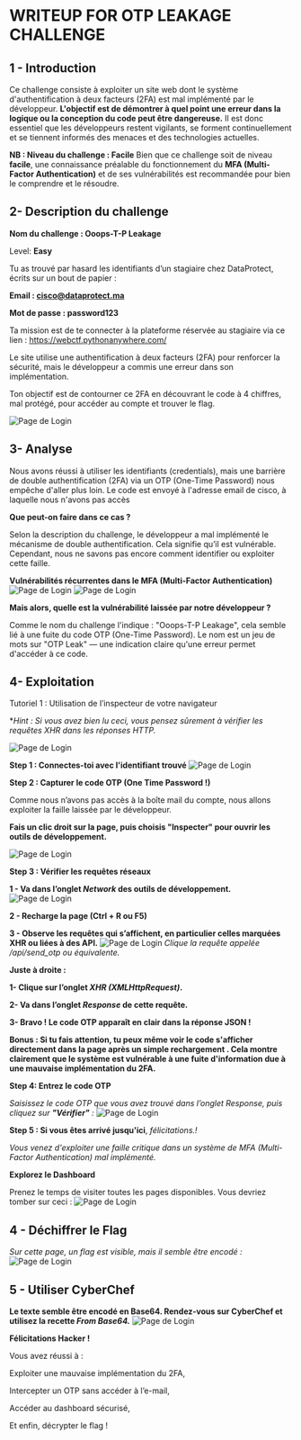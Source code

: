 # WRITEUP FOR OTP LEAKAGE CHALLENGE

## 1 - Introduction
Ce challenge consiste à exploiter un site web dont le système d'authentification à deux facteurs (2FA) est mal implémenté par le développeur.
**L'objectif est de démontrer à quel point une erreur dans la logique ou la conception du code peut être dangereuse.** Il est donc essentiel que les développeurs restent vigilants, se forment continuellement et se tiennent informés des menaces et des technologies actuelles.

__NB : Niveau du challenge : Facile__
Bien que ce challenge soit de niveau **facile**, une connaissance préalable du fonctionnement du **MFA (Multi-Factor Authentication)** et de ses vulnérabilités est recommandée pour bien le comprendre et le résoudre.

## 2- Description du challenge
__Nom du challenge : Ooops-T-P Leakage__

Level: __Easy__

Tu as trouvé par hasard les identifiants d’un stagiaire chez DataProtect, écrits sur un bout de papier :

**Email : cisco@dataprotect.ma**

**Mot de passe : password123**

Ta mission est de te connecter à la plateforme réservée au stagiaire via ce lien :
https://webctf.pythonanywhere.com/

Le site utilise une authentification à deux facteurs (2FA) pour renforcer la sécurité, mais le développeur a commis une erreur dans son implémentation.

Ton objectif est de contourner ce 2FA en découvrant le code à 4 chiffres, mal protégé, pour accéder au compte et trouver le flag.

![Page de Login](./static/1.png)

## 3- Analyse
Nous avons réussi à utiliser les identifiants (credentials), mais une barrière de double authentification (2FA) via un OTP (One-Time Password) nous empêche d'aller plus loin. Le code est envoyé à l'adresse email de cisco, à laquelle nous n'avons pas accès

**Que peut-on faire dans ce cas ?**

Selon la description du challenge, le développeur a mal implémenté le mécanisme de double authentification. Cela signifie qu’il est vulnérable.
Cependant, nous ne savons pas encore comment identifier ou exploiter cette faille.

**Vulnérabilités récurrentes dans le MFA (Multi-Factor Authentication)**
![Page de Login](./static/2.png)
![Page de Login](./static/3.png)

**Mais alors, quelle est la vulnérabilité laissée par notre développeur ?**

Comme le nom du challenge l'indique : "Ooops-T-P Leakage", cela semble lié à une fuite du code OTP (One-Time Password). Le nom est un jeu de mots sur "OTP Leak" — une indication claire qu'une erreur permet d'accéder à ce code.

## 4- Exploitation
Tutoriel 1 : Utilisation de l’inspecteur de votre navigateur

**Hint : Si vous avez bien lu ceci, vous pensez sûrement à vérifier les requêtes XHR dans les réponses HTTP.*

![Page de Login](./static/4.png)

**Step 1 : Connectes-toi avec l'identifiant trouvé**
![Page de Login](./static/a.png)

**Step 2 : Capturer le code OTP (One Time Password !)**

Comme nous n’avons pas accès à la boîte mail du compte, nous allons exploiter la faille laissée par le développeur.

**Fais un clic droit sur la page, puis choisis "Inspecter" pour ouvrir les outils de développement.**

![Page de Login](./static/b.png)

**Step 3 : Vérifier les requêtes réseaux**

**1 - Va dans l’onglet *Network* des outils de développement.**
![Page de Login](./static/c.png)

**2 - Recharge la page (Ctrl + R ou F5)**

**3 - Observe les requêtes qui s’affichent, en particulier celles marquées XHR ou liées à des API.**
![Page de Login](./static/d.png)
*Clique la requête appelée /api/send_otp ou équivalente.*

**Juste à droite :**

**1- Clique sur l’onglet *XHR (XMLHttpRequest)*.**

**2- Va dans l’onglet *Response* de cette requête.**

**3- Bravo ! Le code OTP apparaît en clair dans la réponse JSON !**

**Bonus : Si tu fais attention, tu peux même voir le code s'afficher directement dans la page après un simple rechargement . Cela montre clairement que le système est vulnérable à une fuite d'information due à une mauvaise implémentation du 2FA.**

**Step 4: Entrez le code OTP**

*Saisissez le code OTP que vous avez trouvé dans l’onglet Response, puis cliquez sur **"Vérifier"** :*
![Page de Login](./static/e.png)

**Step 5 : Si vous êtes arrivé jusqu'ici**, *félicitations.!*

*Vous venez d'exploiter une faille critique dans un système de MFA (Multi-Factor Authentication) mal implémenté.*

**Explorez le Dashboard**

Prenez le temps de visiter toutes les pages disponibles. Vous devriez tomber sur ceci :
![Page de Login](./static/f.png)

## 4 - Déchiffrer le Flag

*Sur cette page, un flag est visible, mais il semble être encodé :*
![Page de Login](./static/i.png)

## 5 - Utiliser CyberChef

**Le texte semble être encodé en Base64. Rendez-vous sur CyberChef et utilisez la recette *From Base64.***
![Page de Login](./static/j.png)

**Félicitations Hacker !**

Vous avez réussi à :

Exploiter une mauvaise implémentation du 2FA,

Intercepter un OTP sans accéder à l’e-mail,

Accéder au dashboard sécurisé,

Et enfin, décrypter le flag !
